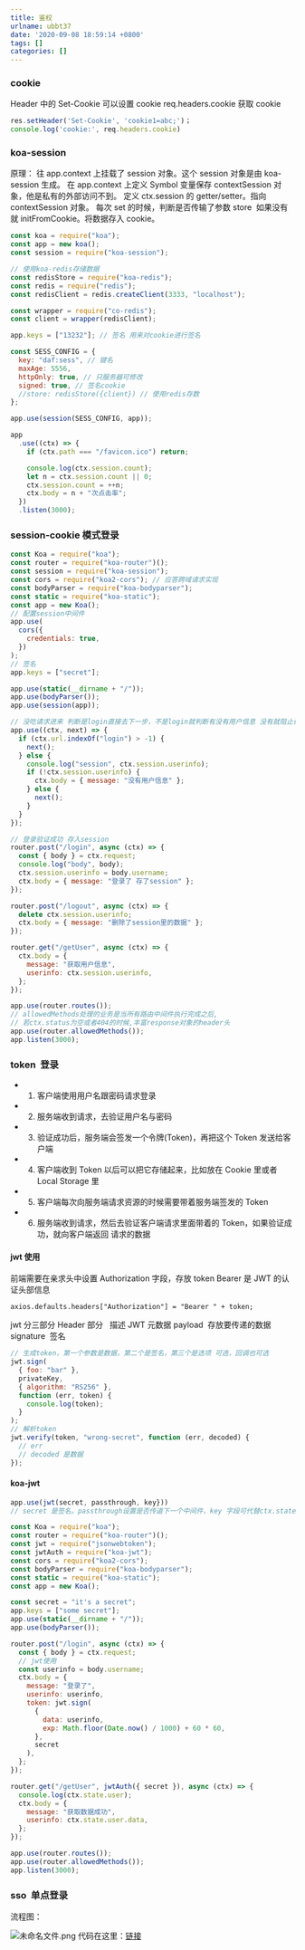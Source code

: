 ```yaml
---
title: 鉴权
urlname: ubbt37
date: '2020-09-08 18:59:14 +0800'
tags: []
categories: []
---
```


### cookie

Header 中的 Set-Cookie 可以设置 cookie
req.headers.cookie 获取 cookie

```javascript
res.setHeader('Set-Cookie', 'cookie1=abc;')；
console.log('cookie:', req.headers.cookie)
```

### koa-session

原理：
往 app.context 上挂载了 session 对象。这个 session 对象是由 koa-session 生成。
在 app.context 上定义 Symbol 变量保存 contextSession 对象，他是私有的外部访问不到。
定义 ctx.session 的 getter/setter。指向 contextSession 对象。
每次 set 的时候，判断是否传输了参数 store  如果没有就 initFromCookie。将数据存入 cookie。

```javascript
const koa = require("koa");
const app = new koa();
const session = require("koa-session");

// 使用koa-redis存储数据
const redisStore = require("koa-redis");
const redis = require("redis");
const redisClient = redis.createClient(3333, "localhost");

const wrapper = require("co-redis");
const client = wrapper(redisClient);

app.keys = ["13232"]; // 签名 用来对cookie进行签名

const SESS_CONFIG = {
  key: "daf:sess", // 键名
  maxAge: 5556,
  httpOnly: true, // 只服务器可修改
  signed: true, // 签名cookie
  //store: redisStore({client}) // 使用redis存数
};

app.use(session(SESS_CONFIG, app));

app
  .use((ctx) => {
    if (ctx.path === "/favicon.ico") return;

    console.log(ctx.session.count);
    let n = ctx.session.count || 0;
    ctx.session.count = ++n;
    ctx.body = n + "次点击率";
  })
  .listen(3000);
```

### session-cookie 模式登录

```javascript
const Koa = require("koa");
const router = require("koa-router")();
const session = require("koa-session");
const cors = require("koa2-cors"); // 应答跨域请求实现
const bodyParser = require("koa-bodyparser");
const static = require("koa-static");
const app = new Koa();
// 配置session中间件
app.use(
  cors({
    credentials: true,
  })
);
// 签名
app.keys = ["secret"];

app.use(static(__dirname + "/"));
app.use(bodyParser());
app.use(session(app));

// 没吃请求进来 判断是login直接去下一步，不是login就判断有没有用户信息 没有就阻止请求
app.use((ctx, next) => {
  if (ctx.url.indexOf("login") > -1) {
    next();
  } else {
    console.log("session", ctx.session.userinfo);
    if (!ctx.session.userinfo) {
      ctx.body = { message: "没有用户信息" };
    } else {
      next();
    }
  }
});

// 登录验证成功 存入session
router.post("/login", async (ctx) => {
  const { body } = ctx.request;
  console.log("body", body);
  ctx.session.userinfo = body.username;
  ctx.body = { message: "登录了 存了session" };
});

router.post("/logout", async (ctx) => {
  delete ctx.session.userinfo;
  ctx.body = { message: "删除了session里的数据" };
});

router.get("/getUser", async (ctx) => {
  ctx.body = {
    message: "获取用户信息",
    userinfo: ctx.session.userinfo,
  };
});

app.use(router.routes());
// allowedMethods处理的业务是当所有路由中间件执行完成之后,
// 若ctx.status为空或者404的时候,丰富response对象的header头
app.use(router.allowedMethods());
app.listen(3000);
```

### token  登录

- 1. 客户端使⽤⽤户名跟密码请求登录
- 2. 服务端收到请求，去验证⽤户名与密码
- 3. 验证成功后，服务端会签发⼀个令牌(Token)，再把这个 Token 发送给客户端
- 4. 客户端收到 Token 以后可以把它存储起来，⽐如放在 Cookie ⾥或者 Local Storage
     ⾥
- 5. 客户端每次向服务端请求资源的时候需要带着服务端签发的 Token
- 6. 服务端收到请求，然后去验证客户端请求⾥⾯带着的 Token，如果验证成功，就向客户端返回
     请求的数据

#### jwt 使用

前端需要在亲求头中设置 Authorization 字段，存放 token
Bearer 是 JWT 的认证头部信息

```
axios.defaults.headers["Authorization"] = "Bearer " + token;
```

jwt 分三部分
Header 部分   描述 JWT 元数据
payload  存放要传递的数据
signature  签名

```javascript
// 生成token，第一个参数是数据，第二个是签名，第三个是选项 可选，回调也可选
jwt.sign(
  { foo: "bar" },
  privateKey,
  { algorithm: "RS256" },
  function (err, token) {
    console.log(token);
  }
);
// 解析token
jwt.verify(token, "wrong-secret", function (err, decoded) {
  // err
  // decoded 是数据
});
```

#### koa-jwt

```javascript
app.use(jwt(secret, passthrough, key}))
// secret 是签名。passthrough设置是否传道下一个中间件，key 字段可代替ctx.state.user中的user字段
```

```javascript
const Koa = require("koa");
const router = require("koa-router")();
const jwt = require("jsonwebtoken");
const jwtAuth = require("koa-jwt");
const cors = require("koa2-cors");
const bodyParser = require("koa-bodyparser");
const static = require("koa-static");
const app = new Koa();

const secret = "it's a secret";
app.keys = ["some secret"];
app.use(static(__dirname + "/"));
app.use(bodyParser());

router.post("/login", async (ctx) => {
  const { body } = ctx.request;
  // jwt使用
  const userinfo = body.username;
  ctx.body = {
    message: "登录了",
    userinfo: userinfo,
    token: jwt.sign(
      {
        data: userinfo,
        exp: Math.floor(Date.now() / 1000) + 60 * 60,
      },
      secret
    ),
  };
});

router.get("/getUser", jwtAuth({ secret }), async (ctx) => {
  console.log(ctx.state.user);
  ctx.body = {
    message: "获取数据成功",
    userinfo: ctx.state.user.data,
  };
});

app.use(router.routes());
app.use(router.allowedMethods());
app.listen(3000);
```

### sso  单点登录

流程图：

![未命名文件.png](https://cdn.nlark.com/yuque/0/2019/png/462392/1577343360057-1b2746f7-6762-4a54-89e1-2001894cdd5c.png#align=left&display=inline&height=849&name=%E6%9C%AA%E5%91%BD%E5%90%8D%E6%96%87%E4%BB%B6.png&originHeight=849&originWidth=885&size=70912&status=done&style=none&width=885)
代码在这里：[链接](https://github.com/su37josephxia/kaikeba-code/tree/master/node/06/sso)
